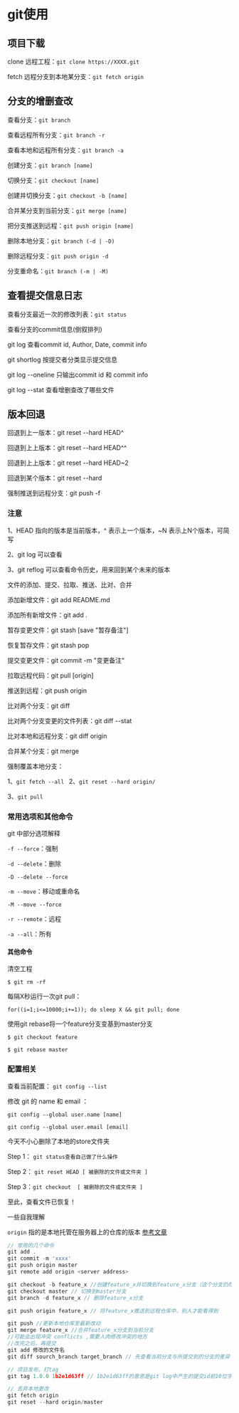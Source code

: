 # git使用

## 项目下载

clone 远程工程：`git clone https://XXXX.git`

fetch 远程分支到本地某分支：`git fetch origin`

## 分支的增删查改

查看分支：`git branch`

查看远程所有分支：`git branch -r`

查看本地和远程所有分支：`git branch -a`

创建分支：`git branch [name]`

切换分支：`git checkout [name]`

创建并切换分支：`git checkout -b [name]`

合并某分支到当前分支：`git merge [name]`

把分支推送到远程：`git push origin [name]`

删除本地分支：`git branch (-d | -D)`

删除远程分支：`git push origin -d`

分支重命名：`git branch (-m | -M)`

## 查看提交信息日志

查看分支最近一次的修改列表：`git status`

查看分支的commit信息(倒叙排列)

git log 查看commit id, Author, Date, commit info

git shortlog 按提交者分类显示提交信息

git log --oneline 只输出commit id 和 commit info

git log --stat 查看增删查改了哪些文件

## 版本回退

回退到上一版本：git reset --hard HEAD^

回退到上上版本：git reset --hard HEAD^^

回退到上上版本：git reset --hard HEAD~2

回退到某个版本：git reset --hard

强制推送到远程分支：git push -f

### 注意

1、HEAD 指向的版本是当前版本，^ 表示上一个版本，~N 表示上N个版本，可简写 

2、git log 可以查看

3、git reflog 可以查看命令历史，用来回到某个未来的版本

文件的添加、提交、拉取、推送、比对、合并

添加新增文件：git add README.md

添加所有新增文件：git add .

暂存变更文件：git stash [save "暂存备注"]

恢复暂存文件：git stash pop

提交变更文件：git commit -m "变更备注"

拉取远程代码：git pull [origin]

推送到远程：git push origin

比对两个分支：git diff

比对两个分支变更的文件列表：git diff --stat

比对本地和远程分支：git diff origin

合并某个分支：git merge

强制覆盖本地分支：

1、`git fetch --all
`
2、`git reset --hard origin/`

3、`git pull`

### 常用选项和其他命令

git 中部分选项解释

`-f --force`：强制

`-d --delete`：删除

`-D --delete --force`

`-m --move`：移动或重命名

`-M --move --force`

`-r --remote`：远程

`-a --all`：所有

#### 其他命令

清空工程

`$ git rm -rf`

每隔X秒运行一次git pull：

`for((i=1;i<=10000;i+=1)); do sleep X && git pull; done`

使用git rebase将一个feature分支变基到master分支

`$ git checkout feature`

`$ git rebase master`

### 配置相关

查看当前配置： `git config --list`

修改 git 的 name 和 email ：

`git config --global user.name [name]`

`git config --global user.email [email]`

今天不小心删除了本地的store文件夹

Step 1： `git status查看自己做了什么操作`

Step 2： `git reset HEAD [ 被删除的文件或文件夹 ]`

Step 3：`git checkout  [ 被删除的文件或文件夹 ]`

至此，查看文件已恢复！

一些自我理解

`origin` 指的是本地托管在服务器上的仓库的版本 [参考文章](https://blog.csdn.net/u011478909/article/details/77683754)

```js
// 常用的几个命令
git add .
git commit -m 'xxxx'
git push origin master
git remote add origin <server address>

git checkout -b feature_x //创建feature_x并切换到feature_x分支（这个分支仍然是本地分支）
git checkout master // 切换到master分支
git branch -d feature_x // 删除feature_x分支

git push origin feature_x // 将feature_x推送到远程仓库中，别人才能看得到

git push //更新本地仓库至最新改动
git merge feature_x //合并feature_x分支到当前分支
//可能会出现冲突 conflicts ,需要人肉修改冲突的地方
//改完之后，再提交
git add 修改的文件名
git diff sourch_branch target_branch // 先查看当前分支与所提交到的分支的差异

// 项目发布，打tag
git tag 1.0.0 1b2e1d63ff // 1b2e1d63ff的意思是git log中产生的提交id前10位字符，

// 丢弃本地更改
git fetch origin
git reset --hard origin/master

```

